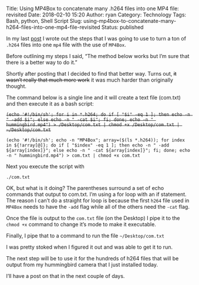 Title: Using MP4Box to concatenate many .h264 files into one MP4 file: revisited
Date: 2018-02-10 15:20
Author: ryan
Category: Technology
Tags: Bash, python, Shell Script
Slug: using-mp4box-to-concatenate-many-h264-files-into-one-mp4-file-revisited
Status: published

In my last [post](/using-mp4box-to-concatenate-many-h264-files-into-one-mp4-file.html) I wrote out the steps that I was going to use to turn a ton of `.h264` files into one `mp4` file with the use of `MP4Box`.

Before outlining my steps I said, “The method below works but I’m sure that there is a better way to do it.”

Shortly after posting that I decided to find that better way. Turns out, ~~it wasn’t really that much more work~~ it was much harder than originally thought.

The command below is a single line and it will create a text file (com.txt) and then execute it as a bash script:

~~`(echo '#!/bin/sh'; for i in *.h264; do if [ "$i" -eq 1 ]; then echo -n " -add $i"; else echo -n " -cat $i"; fi; done; echo -n " hummingbird.mp4") > /Desktop/com.txt | chmod +x /Desktop/com.txt | ~/Desktop/com.txt`~~

    (echo '#!/bin/sh'; echo -n "MP4Box"; array=($(ls *.h264)); for index in ${!array[@]}; do if [ "$index" -eq 1 ]; then echo -n " -add ${array[index]}"; else echo -n " -cat ${array[index]}"; fi; done; echo -n " hummingbird.mp4") > com.txt | chmod +x com.txt

Next you execute the script with

    ./com.txt

OK, but what is it doing? The parentheses surround a set of echo commands that output to com.txt. I’m using a for loop with an if statement. The reason I can’t do a straight for loop is because the first `h264` file used in `MP4Box` needs to have the `-add` flag while all of the others need the `-cat` flag.

Once the file is output to the `com.txt` file (on the Desktop) I pipe it to the `chmod +x` command to change it’s mode to make it executable.

Finally, I pipe that to a command to run the file `~/Desktop/com.txt`

I was pretty stoked when I figured it out and was able to get it to run.

The next step will be to use it for the hundreds of h264 files that will be output from my hummingbird camera that I just installed today.

I’ll have a post on that in the next couple of days.
